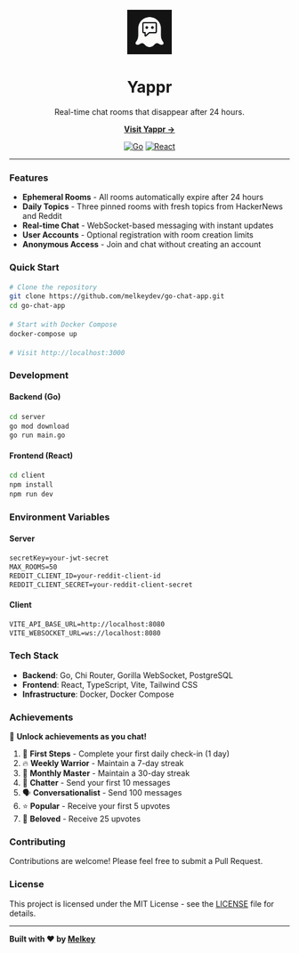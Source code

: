 <p align="center">
  <a href="https://yappr.chat">
    <img src="client/public/go-chat-logo.png" alt="Yappr Logo" width="80" height="80">
  </a>
  <h1 align="center"><b>Yappr</b></h1>
</p>
<p align="center">Real-time chat rooms that disappear after 24 hours.</p>
<p align="center">
  <a href="https://yappr.chat"><b>Visit Yappr →</b></a>
</p>
<p align="center">
  <a href="https://go.dev"><img alt="Go" src="https://img.shields.io/badge/Go-1.24-00ADD8?style=flat-square&logo=go" /></a>
  <a href="https://react.dev"><img alt="React" src="https://img.shields.io/badge/React-18-61DAFB?style=flat-square&logo=react" /></a>
</p>

---

### Features

- **Ephemeral Rooms** - All rooms automatically expire after 24 hours
- **Daily Topics** - Three pinned rooms with fresh topics from HackerNews and Reddit
- **Real-time Chat** - WebSocket-based messaging with instant updates
- **User Accounts** - Optional registration with room creation limits
- **Anonymous Access** - Join and chat without creating an account

### Quick Start

```bash
# Clone the repository
git clone https://github.com/melkeydev/go-chat-app.git
cd go-chat-app

# Start with Docker Compose
docker-compose up

# Visit http://localhost:3000
```

### Development

#### Backend (Go)

```bash
cd server
go mod download
go run main.go
```

#### Frontend (React)

```bash
cd client
npm install
npm run dev
```

### Environment Variables

#### Server

```env
secretKey=your-jwt-secret
MAX_ROOMS=50
REDDIT_CLIENT_ID=your-reddit-client-id
REDDIT_CLIENT_SECRET=your-reddit-client-secret
```

#### Client

```env
VITE_API_BASE_URL=http://localhost:8080
VITE_WEBSOCKET_URL=ws://localhost:8080
```

### Tech Stack

- **Backend**: Go, Chi Router, Gorilla WebSocket, PostgreSQL
- **Frontend**: React, TypeScript, Vite, Tailwind CSS
- **Infrastructure**: Docker, Docker Compose

### Achievements

🎯 **Unlock achievements as you chat!**

1. 🌟 **First Steps** - Complete your first daily check-in (1 day)
2. 🔥 **Weekly Warrior** - Maintain a 7-day streak
3. 👑 **Monthly Master** - Maintain a 30-day streak
4. 💬 **Chatter** - Send your first 10 messages
5. 🗣️ **Conversationalist** - Send 100 messages
6. ⭐ **Popular** - Receive your first 5 upvotes
7. 💖 **Beloved** - Receive 25 upvotes

### Contributing

Contributions are welcome! Please feel free to submit a Pull Request.

### License

This project is licensed under the MIT License - see the [LICENSE](LICENSE) file for details.

---

**Built with ❤️ by [Melkey](https://github.com/melkeydev)**

